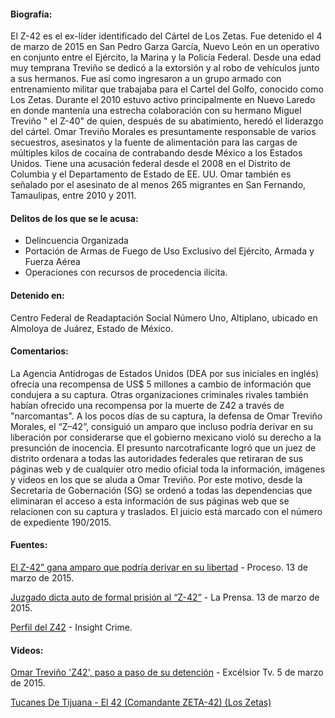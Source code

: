 #### **Biografía:** 

El Z-42 es el ex-líder identificado del Cártel de Los Zetas. Fue detenido el 4 de marzo de 2015 en San Pedro Garza García, Nuevo León en un operativo en conjunto entre el Ejército, la Marina y la Policía Federal.
Desde una edad muy temprana Treviño se dedicó a la extorsión y al robo de vehículos junto a sus hermanos. Fue así como ingresaron a un grupo armado con entrenamiento militar que trabajaba para el Cartel del Golfo, conocido como Los Zetas.
Durante el 2010 estuvo activo principalmente en Nuevo Laredo en donde mantenía una estrecha colaboración con su hermano Miguel Treviño " el Z-40" de quien, después de su abatimiento, heredó el liderazgo del cártel.
Omar Treviño Morales es presuntamente responsable de varios secuestros, asesinatos y la fuente de alimentación para las cargas de múltiples kilos de cocaína de contrabando desde México a los Estados Unidos. Tiene una acusación federal desde el  2008 en el Distrito de Columbia y el Departamento de Estado de EE. UU. 
Omar también es señalado por el asesinato de al menos 265 migrantes en San Fernando, Tamaulipas, entre 2010 y 2011.



#### **Delitos de los que se le acusa:**  

* Delincuencia Organizada
* Portación de Armas de Fuego de Uso Exclusivo del Ejército, Armada y Fuerza Aérea 
* Operaciones con recursos de procedencia ilícita.


#### **Detenido en:**

Centro Federal de Readaptación Social Número Uno, Altiplano, ubicado en Almoloya de Juárez, Estado de México.

#### **Comentarios:**

La Agencia Antidrogas de Estados Unidos (DEA por sus iniciales en inglés) ofrecía una recompensa de US$ 5 millones a cambio de información que condujera a su captura. Otras organizaciones criminales rivales también habían ofrecido una recompensa por la muerte de Z42 a través de "narcomantas".
A los pocos días de su captura, la defensa de Omar Treviño Morales, el “Z–42”, consiguió un amparo que incluso podría derivar en su liberación por considerarse que el gobierno mexicano violó su derecho a la presunción de inocencia.
El presunto narcotraficante logró que un juez de distrito ordenara a todas las autoridades federales que retiraran de sus páginas web y de cualquier otro medio oficial toda la información, imágenes y videos en los que se aluda a Omar Treviño. Por este motivo, desde la Secretaría de Gobernación (SG) se ordenó a todas las dependencias que eliminaran el acceso a esta información de sus páginas web que se relacionen con su captura y traslados.
El juicio está marcado con el número de expediente 190/2015.

#### **Fuentes:**

<a href="http://www.proceso.com.mx/?p=398301" target="_blank">El Z-42” gana amparo que podría derivar en su libertad</a> - Proceso. 13 de marzo de 2015.

<a href="http://laprensa.mx/notas.asp?id=349421" target="_blank">Juzgado dicta auto de formal prisión al “Z-42”</a> - La Prensa. 13 de marzo de 2015.

<a href="http://es.insightcrime.org/noticias-sobre-crimen-organizado-en-mexico/z42" target="_blank">Perfil del Z42</a> - Insight Crime.


#### **Videos:**

<a href="https://www.youtube.com/watch?v=V9cqQjvvvdI&spfreload=10" target="_blank">Omar Treviño 'Z42', paso a paso de su detención</a> - Excélsior Tv. 5 de marzo de 2015.


<a href="https://www.youtube.com/watch?v=Xvv6cErlyFw" target="_blank">Tucanes De Tijuana - El 42 (Comandante ZETA-42) (Los Zetas)</a>



